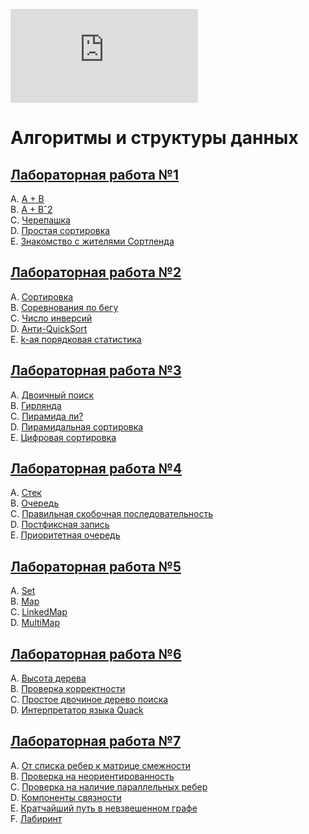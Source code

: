 ![alt text](https://neerc.ifmo.ru/pcms2client/javax.faces.resource/top3.png.xhtml?ln=template)
# Алгоритмы и структуры данных

## [Лабораторная работа №1](1_Laba/problems1.pdf)
A. [A + B](1_Laba/A.py)  
B. [A + Bˆ2](1_Laba/B.py)  
C. [Черепашка](1_Laba/C.cpp)  
D. [Простая сортировка](1_Laba/D.cpp)  
E. [Знакомство с жителями Сортленда](1_Laba/E.cpp)  

## [Лабораторная работа №2](2_Laba/problems2.pdf)

A. [Сортировка](2_Laba/A.cpp)  
B. [Соревнования по бегу](2_Laba/B.cpp)  
C. [Число инверсий](2_Laba/C.cpp)  
D. [Анти-QuickSort](2_Laba/D.cpp)  
E. [k-ая порядковая статистика](2_Laba/E.cpp)  

## [Лабораторная работа №3](3_Laba/problems3.pdf)

A. [Двоичный поиск](3_Laba/A.cpp)  
B. [Гирлянда](3_Laba/B.cpp)  
C. [Пирамида ли?](3_Laba/C.cpp)  
D. [Пирамидальная сортировка](3_Laba/D.cpp)  
E. [Цифровая сортировка](3_Laba/E.cpp)  

## [Лабораторная работа №4](4_Laba/problems4.pdf)

A. [Стек](4_Laba/A.cpp)  
B. [Очередь](4_Laba/B.cpp)  
C. [Правильная скобочная последовательность](4_Laba/C.cpp)  
D. [Постфиксная запись](4_Laba/D.cpp)  
E. [Приоритетная очередь](4_Laba/E.cpp)  

## [Лабораторная работа №5](5_Laba/problems5.pdf)

A. [Set](5_Laba/A.cpp)  
B. [Map](5_Laba/B.cpp)  
C. [LinkedMap](5_Laba/C.cpp)  
D. [MultiMap](5_Laba/D.cpp)  

## [Лабораторная работа №6](6_Laba/problems6.pdf)

A. [Высота дерева](6_Laba/A.cpp)  
B. [Проверка корректности](6_Laba/B.cpp)  
C. [Простое двочиное дерево поиска](6_Laba/C.cpp)  
D. [Интерпретатор языка Quack](6_Laba/D.cpp)  

## [Лабораторная работа №7](7_Laba/problems7.pdf)

A. [От списка ребер к матрице смежности](7_Laba/A.cpp)  
B. [Проверка на неориентированность](7_Laba/B.cpp)  
C. [Проверка на наличие параллельных ребер](7_Laba/C.cpp)  
D. [Компоненты связности](7_Laba/D.cpp)  
E. [Кратчайший путь в невзвешенном графе](7_Laba/E.cpp)  
F. [Лабиринт](7_Laba/F.cpp)  
